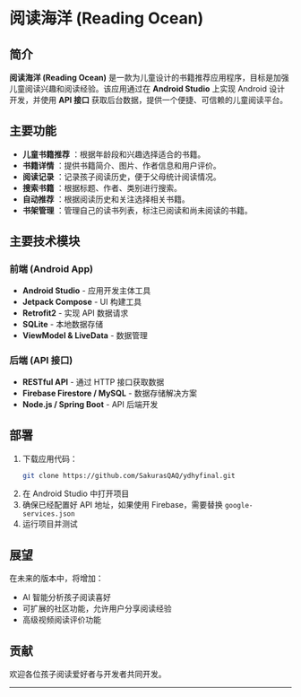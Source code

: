 # 阅读海洋 (Reading Ocean)

## 简介
**阅读海洋 (Reading Ocean)** 是一款为儿童设计的书籍推荐应用程序，目标是加强儿童阅读兴趣和阅读经验。该应用通过在 **Android Studio** 上实现 Android 设计开发，并使用 **API 接口** 获取后台数据，提供一个便捷、可信赖的儿童阅读平台。

## 主要功能
- **儿童书籍推荐** ：根据年龄段和兴趣选择适合的书籍。
- **书籍详情** ：提供书籍简介、图片、作者信息和用户评价。
- **阅读记录** ：记录孩子阅读历史，便于父母统计阅读情况。
- **搜索书籍** ：根据标题、作者、类别进行搜索。
- **自动推荐** ：根据阅读历史和关注选择相关书籍。
- **书架管理** ：管理自己的读书列表，标注已阅读和尚未阅读的书籍。

## 主要技术模块
### 前端 (Android App)
- **Android Studio** - 应用开发主体工具
- **Jetpack Compose** - UI 构建工具
- **Retrofit2** - 实现 API 数据请求
- **SQLite** - 本地数据存储
- **ViewModel & LiveData** - 数据管理

### 后端 (API 接口)
- **RESTful API** - 通过 HTTP 接口获取数据
- **Firebase Firestore / MySQL** - 数据存储解决方案
- **Node.js / Spring Boot** - API 后端开发

## 部署
1. 下载应用代码：
   ```bash
   git clone https://github.com/SakurasQAQ/ydhyfinal.git
   ```
2. 在 Android Studio 中打开项目
3. 确保已经配置好 API 地址，如果使用 Firebase，需要替换 `google-services.json`
4. 运行项目并测试

## 展望
在未来的版本中，将增加：
- AI 智能分析孩子阅读喜好
- 可扩展的社区功能，允许用户分享阅读经验
- 高级视频阅读评价功能

## 贡献
欢迎各位孩子阅读爱好者与开发者共同开发。

---


